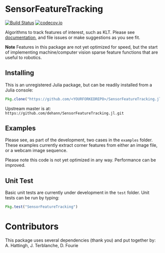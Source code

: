 # SensorFeatureTracking

[![Build Status](https://travis-ci.org/dehann/SensorFeatureTracking.jl.svg?branch=master)](https://travis-ci.org/dehann/SensorFeatureTracking.jl)
[![codecov.io](https://codecov.io/github/dehann/SensorFeatureTracking.jl/coverage.svg?branch=master)](https://codecov.io/github/dehann/SensorFeatureTracking.jl?branch=master)

Algorithms to track features of interest, such as KLT. Please see [documentation](https://dehann.github.io/SensorFeatureTracking.jl/latest/), and file issues or make suggestions as you see fit.

**Note** Features in this package are not yet optimized for speed, but the start of implementing machine/computer vision sparse feature functions that are useful to robotics.

## Installing

This is an unregistered Julia package, but can be readily installed from a Julia console:
```julia
Pkg.clone("https://github.com/<YOURFORKEDREPO>/SensorFeatureTracking.jl.git")
```

Upstream master is at: `https://github.com/dehann/SensorFeatureTracking.jl.git`


## Examples

Please see, as part of the development, two cases in the `examples` folder. These examples currently extract corner features from either an image file, or a webcam image sequence.

Please note this code is not yet optimized in any way. Performance can be improved.

## Unit Test

Basic unit tests are currently under development in the `test` folder. Unit tests can be run by typing:
```julia
Pkg.test("SensorFeatureTracking")
```

# Contributors

This package uses several dependencies (thank you) and put together by:
A. Hattingh, J. Terblanche, D. Fourie
